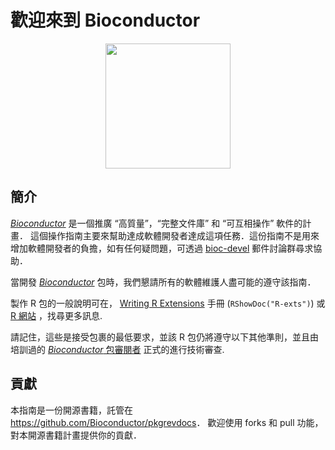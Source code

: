 # 歡迎來到 Bioconductor

<img src="https://raw.githubusercontent.com/Bioconductor/BiocStickers/master/Bioconductor/Bioconductor.png" height="200px" style="display: block; margin: auto;" />

## 簡介

[*Bioconductor*](https://bioconductor.org) 是一個推廣 “高質量”，“完整文件庫” 和 “可互相操作” 軟件的計畫． 這個操作指南主要來幫助達成軟體開發者達成這項任務．這份指南不是用來增加軟體開發者的負擔，如有任何疑問題，可透過 [bioc-devel](https://stat.ethz.ch/mailman/listinfo/bioc-devel) 郵件討論群尋求協助．

當開發 [*Bioconductor*](https://bioconductor.org) 包時，我們懇請所有的軟體維護人盡可能的遵守該指南．

製作 R 包的一般說明可在， [Writing R Extensions](https://cran.r-project.org/doc/manuals/R-exts.html) 手冊<i class="fab fa-r-project"></i>
(`RShowDoc("R-exts")`) 或 [R 網站](http://cran.fhcrc.org/manuals.html) ，找尋更多訊息.

請記住，這些是接受包裹的最低要求，並該 R 包仍將遵守以下其他準則，並且由培訓過的 [*Bioconductor* 包審閱者](https://bioconductor.org/about/package-reviewers/) 正式的進行技術審查.

## 貢獻

本指南是一份開源書籍，託管在<https://github.com/Bioconductor/pkgrevdocs>． 歡迎使用 forks 和 pull 功能，對本開源書籍計畫提供你的貢獻．
